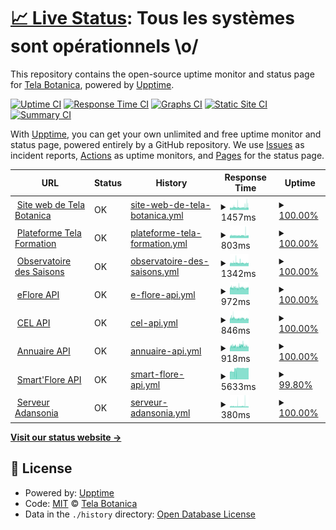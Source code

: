 # [📈 Live Status](https://telabotanica.github.io/status): <!--live status--> **Tous les systèmes sont opérationnels \o/**

This repository contains the open-source uptime monitor and status page for [Tela Botanica](http://www.tela-botanica.org), powered by [Upptime](https://github.com/upptime/upptime).

[![Uptime CI](https://github.com/telabotanica/status/workflows/Uptime%20CI/badge.svg)](https://github.com/telabotanica/status/actions?query=workflow%3A%22Uptime+CI%22)
[![Response Time CI](https://github.com/telabotanica/status/workflows/Response%20Time%20CI/badge.svg)](https://github.com/telabotanica/status/actions?query=workflow%3A%22Response+Time+CI%22)
[![Graphs CI](https://github.com/telabotanica/status/workflows/Graphs%20CI/badge.svg)](https://github.com/telabotanica/status/actions?query=workflow%3A%22Graphs+CI%22)
[![Static Site CI](https://github.com/telabotanica/status/workflows/Static%20Site%20CI/badge.svg)](https://github.com/telabotanica/status/actions?query=workflow%3A%22Static+Site+CI%22)
[![Summary CI](https://github.com/telabotanica/status/workflows/Summary%20CI/badge.svg)](https://github.com/telabotanica/status/actions?query=workflow%3A%22Summary+CI%22)

With [Upptime](https://upptime.js.org), you can get your own unlimited and free uptime monitor and status page, powered entirely by a GitHub repository. We use [Issues](https://github.com/telabotanica/status/issues) as incident reports, [Actions](https://github.com/telabotanica/status/actions) as uptime monitors, and [Pages](https://telabotanica.github.io/status) for the status page.

<!--start: status pages-->
<!-- This summary is generated by Upptime (https://github.com/upptime/upptime) -->
<!-- Do not edit this manually, your changes will be overwritten -->
<!-- prettier-ignore -->
| URL | Status | History | Response Time | Uptime |
| --- | ------ | ------- | ------------- | ------ |
| <img alt="" src="https://www.tela-botanica.org/favicon.ico" height="13"> [Site web de Tela Botanica](https://www.tela-botanica.org) | OK | [site-web-de-tela-botanica.yml](https://github.com/telabotanica/status/commits/HEAD/history/site-web-de-tela-botanica.yml) | <details><summary><img alt="Response time graph" src="./graphs/site-web-de-tela-botanica/response-time-week.png" height="20"> 1457ms</summary><br><a href="https://telabotanica.github.io/status/history/site-web-de-tela-botanica"><img alt="Response time 1424" src="https://img.shields.io/endpoint?url=https%3A%2F%2Fraw.githubusercontent.com%2Ftelabotanica%2Fstatus%2FHEAD%2Fapi%2Fsite-web-de-tela-botanica%2Fresponse-time.json"></a><br><a href="https://telabotanica.github.io/status/history/site-web-de-tela-botanica"><img alt="24-hour response time 1736" src="https://img.shields.io/endpoint?url=https%3A%2F%2Fraw.githubusercontent.com%2Ftelabotanica%2Fstatus%2FHEAD%2Fapi%2Fsite-web-de-tela-botanica%2Fresponse-time-day.json"></a><br><a href="https://telabotanica.github.io/status/history/site-web-de-tela-botanica"><img alt="7-day response time 1457" src="https://img.shields.io/endpoint?url=https%3A%2F%2Fraw.githubusercontent.com%2Ftelabotanica%2Fstatus%2FHEAD%2Fapi%2Fsite-web-de-tela-botanica%2Fresponse-time-week.json"></a><br><a href="https://telabotanica.github.io/status/history/site-web-de-tela-botanica"><img alt="30-day response time 1381" src="https://img.shields.io/endpoint?url=https%3A%2F%2Fraw.githubusercontent.com%2Ftelabotanica%2Fstatus%2FHEAD%2Fapi%2Fsite-web-de-tela-botanica%2Fresponse-time-month.json"></a><br><a href="https://telabotanica.github.io/status/history/site-web-de-tela-botanica"><img alt="1-year response time 1424" src="https://img.shields.io/endpoint?url=https%3A%2F%2Fraw.githubusercontent.com%2Ftelabotanica%2Fstatus%2FHEAD%2Fapi%2Fsite-web-de-tela-botanica%2Fresponse-time-year.json"></a></details> | <details><summary><a href="https://telabotanica.github.io/status/history/site-web-de-tela-botanica">100.00%</a></summary><a href="https://telabotanica.github.io/status/history/site-web-de-tela-botanica"><img alt="All-time uptime 99.96%" src="https://img.shields.io/endpoint?url=https%3A%2F%2Fraw.githubusercontent.com%2Ftelabotanica%2Fstatus%2FHEAD%2Fapi%2Fsite-web-de-tela-botanica%2Fuptime.json"></a><br><a href="https://telabotanica.github.io/status/history/site-web-de-tela-botanica"><img alt="24-hour uptime 100.00%" src="https://img.shields.io/endpoint?url=https%3A%2F%2Fraw.githubusercontent.com%2Ftelabotanica%2Fstatus%2FHEAD%2Fapi%2Fsite-web-de-tela-botanica%2Fuptime-day.json"></a><br><a href="https://telabotanica.github.io/status/history/site-web-de-tela-botanica"><img alt="7-day uptime 100.00%" src="https://img.shields.io/endpoint?url=https%3A%2F%2Fraw.githubusercontent.com%2Ftelabotanica%2Fstatus%2FHEAD%2Fapi%2Fsite-web-de-tela-botanica%2Fuptime-week.json"></a><br><a href="https://telabotanica.github.io/status/history/site-web-de-tela-botanica"><img alt="30-day uptime 100.00%" src="https://img.shields.io/endpoint?url=https%3A%2F%2Fraw.githubusercontent.com%2Ftelabotanica%2Fstatus%2FHEAD%2Fapi%2Fsite-web-de-tela-botanica%2Fuptime-month.json"></a><br><a href="https://telabotanica.github.io/status/history/site-web-de-tela-botanica"><img alt="1-year uptime 99.96%" src="https://img.shields.io/endpoint?url=https%3A%2F%2Fraw.githubusercontent.com%2Ftelabotanica%2Fstatus%2FHEAD%2Fapi%2Fsite-web-de-tela-botanica%2Fuptime-year.json"></a></details>
| <img alt="" src="https://web.archive.org/web/20220206151548im_/https://mooc.tela-botanica.org/pluginfile.php/1/theme_telaformation/favicon/1643821402/favicon_plateforme.png" height="13"> [Plateforme Tela Formation](https://mooc.tela-botanica.org) | OK | [plateforme-tela-formation.yml](https://github.com/telabotanica/status/commits/HEAD/history/plateforme-tela-formation.yml) | <details><summary><img alt="Response time graph" src="./graphs/plateforme-tela-formation/response-time-week.png" height="20"> 803ms</summary><br><a href="https://telabotanica.github.io/status/history/plateforme-tela-formation"><img alt="Response time 829" src="https://img.shields.io/endpoint?url=https%3A%2F%2Fraw.githubusercontent.com%2Ftelabotanica%2Fstatus%2FHEAD%2Fapi%2Fplateforme-tela-formation%2Fresponse-time.json"></a><br><a href="https://telabotanica.github.io/status/history/plateforme-tela-formation"><img alt="24-hour response time 771" src="https://img.shields.io/endpoint?url=https%3A%2F%2Fraw.githubusercontent.com%2Ftelabotanica%2Fstatus%2FHEAD%2Fapi%2Fplateforme-tela-formation%2Fresponse-time-day.json"></a><br><a href="https://telabotanica.github.io/status/history/plateforme-tela-formation"><img alt="7-day response time 803" src="https://img.shields.io/endpoint?url=https%3A%2F%2Fraw.githubusercontent.com%2Ftelabotanica%2Fstatus%2FHEAD%2Fapi%2Fplateforme-tela-formation%2Fresponse-time-week.json"></a><br><a href="https://telabotanica.github.io/status/history/plateforme-tela-formation"><img alt="30-day response time 806" src="https://img.shields.io/endpoint?url=https%3A%2F%2Fraw.githubusercontent.com%2Ftelabotanica%2Fstatus%2FHEAD%2Fapi%2Fplateforme-tela-formation%2Fresponse-time-month.json"></a><br><a href="https://telabotanica.github.io/status/history/plateforme-tela-formation"><img alt="1-year response time 829" src="https://img.shields.io/endpoint?url=https%3A%2F%2Fraw.githubusercontent.com%2Ftelabotanica%2Fstatus%2FHEAD%2Fapi%2Fplateforme-tela-formation%2Fresponse-time-year.json"></a></details> | <details><summary><a href="https://telabotanica.github.io/status/history/plateforme-tela-formation">100.00%</a></summary><a href="https://telabotanica.github.io/status/history/plateforme-tela-formation"><img alt="All-time uptime 99.98%" src="https://img.shields.io/endpoint?url=https%3A%2F%2Fraw.githubusercontent.com%2Ftelabotanica%2Fstatus%2FHEAD%2Fapi%2Fplateforme-tela-formation%2Fuptime.json"></a><br><a href="https://telabotanica.github.io/status/history/plateforme-tela-formation"><img alt="24-hour uptime 100.00%" src="https://img.shields.io/endpoint?url=https%3A%2F%2Fraw.githubusercontent.com%2Ftelabotanica%2Fstatus%2FHEAD%2Fapi%2Fplateforme-tela-formation%2Fuptime-day.json"></a><br><a href="https://telabotanica.github.io/status/history/plateforme-tela-formation"><img alt="7-day uptime 100.00%" src="https://img.shields.io/endpoint?url=https%3A%2F%2Fraw.githubusercontent.com%2Ftelabotanica%2Fstatus%2FHEAD%2Fapi%2Fplateforme-tela-formation%2Fuptime-week.json"></a><br><a href="https://telabotanica.github.io/status/history/plateforme-tela-formation"><img alt="30-day uptime 100.00%" src="https://img.shields.io/endpoint?url=https%3A%2F%2Fraw.githubusercontent.com%2Ftelabotanica%2Fstatus%2FHEAD%2Fapi%2Fplateforme-tela-formation%2Fuptime-month.json"></a><br><a href="https://telabotanica.github.io/status/history/plateforme-tela-formation"><img alt="1-year uptime 99.98%" src="https://img.shields.io/endpoint?url=https%3A%2F%2Fraw.githubusercontent.com%2Ftelabotanica%2Fstatus%2FHEAD%2Fapi%2Fplateforme-tela-formation%2Fuptime-year.json"></a></details>
| <img alt="" src="https://web.archive.org/web/20220218121914im_/https://www.obs-saisons.fr/media/favicon/favicon-32x32.png" height="13"> [Observatoire des Saisons](https://www.obs-saisons.fr/) | OK | [observatoire-des-saisons.yml](https://github.com/telabotanica/status/commits/HEAD/history/observatoire-des-saisons.yml) | <details><summary><img alt="Response time graph" src="./graphs/observatoire-des-saisons/response-time-week.png" height="20"> 1342ms</summary><br><a href="https://telabotanica.github.io/status/history/observatoire-des-saisons"><img alt="Response time 1308" src="https://img.shields.io/endpoint?url=https%3A%2F%2Fraw.githubusercontent.com%2Ftelabotanica%2Fstatus%2FHEAD%2Fapi%2Fobservatoire-des-saisons%2Fresponse-time.json"></a><br><a href="https://telabotanica.github.io/status/history/observatoire-des-saisons"><img alt="24-hour response time 1327" src="https://img.shields.io/endpoint?url=https%3A%2F%2Fraw.githubusercontent.com%2Ftelabotanica%2Fstatus%2FHEAD%2Fapi%2Fobservatoire-des-saisons%2Fresponse-time-day.json"></a><br><a href="https://telabotanica.github.io/status/history/observatoire-des-saisons"><img alt="7-day response time 1342" src="https://img.shields.io/endpoint?url=https%3A%2F%2Fraw.githubusercontent.com%2Ftelabotanica%2Fstatus%2FHEAD%2Fapi%2Fobservatoire-des-saisons%2Fresponse-time-week.json"></a><br><a href="https://telabotanica.github.io/status/history/observatoire-des-saisons"><img alt="30-day response time 1302" src="https://img.shields.io/endpoint?url=https%3A%2F%2Fraw.githubusercontent.com%2Ftelabotanica%2Fstatus%2FHEAD%2Fapi%2Fobservatoire-des-saisons%2Fresponse-time-month.json"></a><br><a href="https://telabotanica.github.io/status/history/observatoire-des-saisons"><img alt="1-year response time 1308" src="https://img.shields.io/endpoint?url=https%3A%2F%2Fraw.githubusercontent.com%2Ftelabotanica%2Fstatus%2FHEAD%2Fapi%2Fobservatoire-des-saisons%2Fresponse-time-year.json"></a></details> | <details><summary><a href="https://telabotanica.github.io/status/history/observatoire-des-saisons">100.00%</a></summary><a href="https://telabotanica.github.io/status/history/observatoire-des-saisons"><img alt="All-time uptime 99.94%" src="https://img.shields.io/endpoint?url=https%3A%2F%2Fraw.githubusercontent.com%2Ftelabotanica%2Fstatus%2FHEAD%2Fapi%2Fobservatoire-des-saisons%2Fuptime.json"></a><br><a href="https://telabotanica.github.io/status/history/observatoire-des-saisons"><img alt="24-hour uptime 100.00%" src="https://img.shields.io/endpoint?url=https%3A%2F%2Fraw.githubusercontent.com%2Ftelabotanica%2Fstatus%2FHEAD%2Fapi%2Fobservatoire-des-saisons%2Fuptime-day.json"></a><br><a href="https://telabotanica.github.io/status/history/observatoire-des-saisons"><img alt="7-day uptime 100.00%" src="https://img.shields.io/endpoint?url=https%3A%2F%2Fraw.githubusercontent.com%2Ftelabotanica%2Fstatus%2FHEAD%2Fapi%2Fobservatoire-des-saisons%2Fuptime-week.json"></a><br><a href="https://telabotanica.github.io/status/history/observatoire-des-saisons"><img alt="30-day uptime 100.00%" src="https://img.shields.io/endpoint?url=https%3A%2F%2Fraw.githubusercontent.com%2Ftelabotanica%2Fstatus%2FHEAD%2Fapi%2Fobservatoire-des-saisons%2Fuptime-month.json"></a><br><a href="https://telabotanica.github.io/status/history/observatoire-des-saisons"><img alt="1-year uptime 99.94%" src="https://img.shields.io/endpoint?url=https%3A%2F%2Fraw.githubusercontent.com%2Ftelabotanica%2Fstatus%2FHEAD%2Fapi%2Fobservatoire-des-saisons%2Fuptime-year.json"></a></details>
| <img alt="" src="https://image.flaticon.com/icons/png/512/1015/1015474.png" height="13"> [eFlore API](https://api.tela-botanica.org/service:eflore:0.1/bdtfx/taxons/) | OK | [e-flore-api.yml](https://github.com/telabotanica/status/commits/HEAD/history/e-flore-api.yml) | <details><summary><img alt="Response time graph" src="./graphs/e-flore-api/response-time-week.png" height="20"> 972ms</summary><br><a href="https://telabotanica.github.io/status/history/e-flore-api"><img alt="Response time 994" src="https://img.shields.io/endpoint?url=https%3A%2F%2Fraw.githubusercontent.com%2Ftelabotanica%2Fstatus%2FHEAD%2Fapi%2Fe-flore-api%2Fresponse-time.json"></a><br><a href="https://telabotanica.github.io/status/history/e-flore-api"><img alt="24-hour response time 968" src="https://img.shields.io/endpoint?url=https%3A%2F%2Fraw.githubusercontent.com%2Ftelabotanica%2Fstatus%2FHEAD%2Fapi%2Fe-flore-api%2Fresponse-time-day.json"></a><br><a href="https://telabotanica.github.io/status/history/e-flore-api"><img alt="7-day response time 972" src="https://img.shields.io/endpoint?url=https%3A%2F%2Fraw.githubusercontent.com%2Ftelabotanica%2Fstatus%2FHEAD%2Fapi%2Fe-flore-api%2Fresponse-time-week.json"></a><br><a href="https://telabotanica.github.io/status/history/e-flore-api"><img alt="30-day response time 1026" src="https://img.shields.io/endpoint?url=https%3A%2F%2Fraw.githubusercontent.com%2Ftelabotanica%2Fstatus%2FHEAD%2Fapi%2Fe-flore-api%2Fresponse-time-month.json"></a><br><a href="https://telabotanica.github.io/status/history/e-flore-api"><img alt="1-year response time 994" src="https://img.shields.io/endpoint?url=https%3A%2F%2Fraw.githubusercontent.com%2Ftelabotanica%2Fstatus%2FHEAD%2Fapi%2Fe-flore-api%2Fresponse-time-year.json"></a></details> | <details><summary><a href="https://telabotanica.github.io/status/history/e-flore-api">100.00%</a></summary><a href="https://telabotanica.github.io/status/history/e-flore-api"><img alt="All-time uptime 99.96%" src="https://img.shields.io/endpoint?url=https%3A%2F%2Fraw.githubusercontent.com%2Ftelabotanica%2Fstatus%2FHEAD%2Fapi%2Fe-flore-api%2Fuptime.json"></a><br><a href="https://telabotanica.github.io/status/history/e-flore-api"><img alt="24-hour uptime 100.00%" src="https://img.shields.io/endpoint?url=https%3A%2F%2Fraw.githubusercontent.com%2Ftelabotanica%2Fstatus%2FHEAD%2Fapi%2Fe-flore-api%2Fuptime-day.json"></a><br><a href="https://telabotanica.github.io/status/history/e-flore-api"><img alt="7-day uptime 100.00%" src="https://img.shields.io/endpoint?url=https%3A%2F%2Fraw.githubusercontent.com%2Ftelabotanica%2Fstatus%2FHEAD%2Fapi%2Fe-flore-api%2Fuptime-week.json"></a><br><a href="https://telabotanica.github.io/status/history/e-flore-api"><img alt="30-day uptime 100.00%" src="https://img.shields.io/endpoint?url=https%3A%2F%2Fraw.githubusercontent.com%2Ftelabotanica%2Fstatus%2FHEAD%2Fapi%2Fe-flore-api%2Fuptime-month.json"></a><br><a href="https://telabotanica.github.io/status/history/e-flore-api"><img alt="1-year uptime 99.96%" src="https://img.shields.io/endpoint?url=https%3A%2F%2Fraw.githubusercontent.com%2Ftelabotanica%2Fstatus%2FHEAD%2Fapi%2Fe-flore-api%2Fuptime-year.json"></a></details>
| <img alt="" src="https://image.flaticon.com/icons/png/512/1015/1015474.png" height="13"> [CEL API](https://api-cel.tela-botanica.org/api/) | OK | [cel-api.yml](https://github.com/telabotanica/status/commits/HEAD/history/cel-api.yml) | <details><summary><img alt="Response time graph" src="./graphs/cel-api/response-time-week.png" height="20"> 846ms</summary><br><a href="https://telabotanica.github.io/status/history/cel-api"><img alt="Response time 863" src="https://img.shields.io/endpoint?url=https%3A%2F%2Fraw.githubusercontent.com%2Ftelabotanica%2Fstatus%2FHEAD%2Fapi%2Fcel-api%2Fresponse-time.json"></a><br><a href="https://telabotanica.github.io/status/history/cel-api"><img alt="24-hour response time 798" src="https://img.shields.io/endpoint?url=https%3A%2F%2Fraw.githubusercontent.com%2Ftelabotanica%2Fstatus%2FHEAD%2Fapi%2Fcel-api%2Fresponse-time-day.json"></a><br><a href="https://telabotanica.github.io/status/history/cel-api"><img alt="7-day response time 846" src="https://img.shields.io/endpoint?url=https%3A%2F%2Fraw.githubusercontent.com%2Ftelabotanica%2Fstatus%2FHEAD%2Fapi%2Fcel-api%2Fresponse-time-week.json"></a><br><a href="https://telabotanica.github.io/status/history/cel-api"><img alt="30-day response time 886" src="https://img.shields.io/endpoint?url=https%3A%2F%2Fraw.githubusercontent.com%2Ftelabotanica%2Fstatus%2FHEAD%2Fapi%2Fcel-api%2Fresponse-time-month.json"></a><br><a href="https://telabotanica.github.io/status/history/cel-api"><img alt="1-year response time 863" src="https://img.shields.io/endpoint?url=https%3A%2F%2Fraw.githubusercontent.com%2Ftelabotanica%2Fstatus%2FHEAD%2Fapi%2Fcel-api%2Fresponse-time-year.json"></a></details> | <details><summary><a href="https://telabotanica.github.io/status/history/cel-api">100.00%</a></summary><a href="https://telabotanica.github.io/status/history/cel-api"><img alt="All-time uptime 99.98%" src="https://img.shields.io/endpoint?url=https%3A%2F%2Fraw.githubusercontent.com%2Ftelabotanica%2Fstatus%2FHEAD%2Fapi%2Fcel-api%2Fuptime.json"></a><br><a href="https://telabotanica.github.io/status/history/cel-api"><img alt="24-hour uptime 100.00%" src="https://img.shields.io/endpoint?url=https%3A%2F%2Fraw.githubusercontent.com%2Ftelabotanica%2Fstatus%2FHEAD%2Fapi%2Fcel-api%2Fuptime-day.json"></a><br><a href="https://telabotanica.github.io/status/history/cel-api"><img alt="7-day uptime 100.00%" src="https://img.shields.io/endpoint?url=https%3A%2F%2Fraw.githubusercontent.com%2Ftelabotanica%2Fstatus%2FHEAD%2Fapi%2Fcel-api%2Fuptime-week.json"></a><br><a href="https://telabotanica.github.io/status/history/cel-api"><img alt="30-day uptime 100.00%" src="https://img.shields.io/endpoint?url=https%3A%2F%2Fraw.githubusercontent.com%2Ftelabotanica%2Fstatus%2FHEAD%2Fapi%2Fcel-api%2Fuptime-month.json"></a><br><a href="https://telabotanica.github.io/status/history/cel-api"><img alt="1-year uptime 99.98%" src="https://img.shields.io/endpoint?url=https%3A%2F%2Fraw.githubusercontent.com%2Ftelabotanica%2Fstatus%2FHEAD%2Fapi%2Fcel-api%2Fuptime-year.json"></a></details>
| <img alt="" src="https://image.flaticon.com/icons/png/512/1015/1015474.png" height="13"> [Annuaire API](https://www.tela-botanica.org/service:annuaire:auth/) | OK | [annuaire-api.yml](https://github.com/telabotanica/status/commits/HEAD/history/annuaire-api.yml) | <details><summary><img alt="Response time graph" src="./graphs/annuaire-api/response-time-week.png" height="20"> 918ms</summary><br><a href="https://telabotanica.github.io/status/history/annuaire-api"><img alt="Response time 931" src="https://img.shields.io/endpoint?url=https%3A%2F%2Fraw.githubusercontent.com%2Ftelabotanica%2Fstatus%2FHEAD%2Fapi%2Fannuaire-api%2Fresponse-time.json"></a><br><a href="https://telabotanica.github.io/status/history/annuaire-api"><img alt="24-hour response time 924" src="https://img.shields.io/endpoint?url=https%3A%2F%2Fraw.githubusercontent.com%2Ftelabotanica%2Fstatus%2FHEAD%2Fapi%2Fannuaire-api%2Fresponse-time-day.json"></a><br><a href="https://telabotanica.github.io/status/history/annuaire-api"><img alt="7-day response time 918" src="https://img.shields.io/endpoint?url=https%3A%2F%2Fraw.githubusercontent.com%2Ftelabotanica%2Fstatus%2FHEAD%2Fapi%2Fannuaire-api%2Fresponse-time-week.json"></a><br><a href="https://telabotanica.github.io/status/history/annuaire-api"><img alt="30-day response time 873" src="https://img.shields.io/endpoint?url=https%3A%2F%2Fraw.githubusercontent.com%2Ftelabotanica%2Fstatus%2FHEAD%2Fapi%2Fannuaire-api%2Fresponse-time-month.json"></a><br><a href="https://telabotanica.github.io/status/history/annuaire-api"><img alt="1-year response time 931" src="https://img.shields.io/endpoint?url=https%3A%2F%2Fraw.githubusercontent.com%2Ftelabotanica%2Fstatus%2FHEAD%2Fapi%2Fannuaire-api%2Fresponse-time-year.json"></a></details> | <details><summary><a href="https://telabotanica.github.io/status/history/annuaire-api">100.00%</a></summary><a href="https://telabotanica.github.io/status/history/annuaire-api"><img alt="All-time uptime 99.97%" src="https://img.shields.io/endpoint?url=https%3A%2F%2Fraw.githubusercontent.com%2Ftelabotanica%2Fstatus%2FHEAD%2Fapi%2Fannuaire-api%2Fuptime.json"></a><br><a href="https://telabotanica.github.io/status/history/annuaire-api"><img alt="24-hour uptime 100.00%" src="https://img.shields.io/endpoint?url=https%3A%2F%2Fraw.githubusercontent.com%2Ftelabotanica%2Fstatus%2FHEAD%2Fapi%2Fannuaire-api%2Fuptime-day.json"></a><br><a href="https://telabotanica.github.io/status/history/annuaire-api"><img alt="7-day uptime 100.00%" src="https://img.shields.io/endpoint?url=https%3A%2F%2Fraw.githubusercontent.com%2Ftelabotanica%2Fstatus%2FHEAD%2Fapi%2Fannuaire-api%2Fuptime-week.json"></a><br><a href="https://telabotanica.github.io/status/history/annuaire-api"><img alt="30-day uptime 100.00%" src="https://img.shields.io/endpoint?url=https%3A%2F%2Fraw.githubusercontent.com%2Ftelabotanica%2Fstatus%2FHEAD%2Fapi%2Fannuaire-api%2Fuptime-month.json"></a><br><a href="https://telabotanica.github.io/status/history/annuaire-api"><img alt="1-year uptime 99.97%" src="https://img.shields.io/endpoint?url=https%3A%2F%2Fraw.githubusercontent.com%2Ftelabotanica%2Fstatus%2FHEAD%2Fapi%2Fannuaire-api%2Fuptime-year.json"></a></details>
| <img alt="" src="https://image.flaticon.com/icons/png/512/1015/1015474.png" height="13"> [Smart'Flore API](https://www.tela-botanica.org/smartflore-services/trails) | OK | [smart-flore-api.yml](https://github.com/telabotanica/status/commits/HEAD/history/smart-flore-api.yml) | <details><summary><img alt="Response time graph" src="./graphs/smart-flore-api/response-time-week.png" height="20"> 5633ms</summary><br><a href="https://telabotanica.github.io/status/history/smart-flore-api"><img alt="Response time 956" src="https://img.shields.io/endpoint?url=https%3A%2F%2Fraw.githubusercontent.com%2Ftelabotanica%2Fstatus%2FHEAD%2Fapi%2Fsmart-flore-api%2Fresponse-time.json"></a><br><a href="https://telabotanica.github.io/status/history/smart-flore-api"><img alt="24-hour response time 6253" src="https://img.shields.io/endpoint?url=https%3A%2F%2Fraw.githubusercontent.com%2Ftelabotanica%2Fstatus%2FHEAD%2Fapi%2Fsmart-flore-api%2Fresponse-time-day.json"></a><br><a href="https://telabotanica.github.io/status/history/smart-flore-api"><img alt="7-day response time 5633" src="https://img.shields.io/endpoint?url=https%3A%2F%2Fraw.githubusercontent.com%2Ftelabotanica%2Fstatus%2FHEAD%2Fapi%2Fsmart-flore-api%2Fresponse-time-week.json"></a><br><a href="https://telabotanica.github.io/status/history/smart-flore-api"><img alt="30-day response time 3492" src="https://img.shields.io/endpoint?url=https%3A%2F%2Fraw.githubusercontent.com%2Ftelabotanica%2Fstatus%2FHEAD%2Fapi%2Fsmart-flore-api%2Fresponse-time-month.json"></a><br><a href="https://telabotanica.github.io/status/history/smart-flore-api"><img alt="1-year response time 956" src="https://img.shields.io/endpoint?url=https%3A%2F%2Fraw.githubusercontent.com%2Ftelabotanica%2Fstatus%2FHEAD%2Fapi%2Fsmart-flore-api%2Fresponse-time-year.json"></a></details> | <details><summary><a href="https://telabotanica.github.io/status/history/smart-flore-api">99.80%</a></summary><a href="https://telabotanica.github.io/status/history/smart-flore-api"><img alt="All-time uptime 99.96%" src="https://img.shields.io/endpoint?url=https%3A%2F%2Fraw.githubusercontent.com%2Ftelabotanica%2Fstatus%2FHEAD%2Fapi%2Fsmart-flore-api%2Fuptime.json"></a><br><a href="https://telabotanica.github.io/status/history/smart-flore-api"><img alt="24-hour uptime 100.00%" src="https://img.shields.io/endpoint?url=https%3A%2F%2Fraw.githubusercontent.com%2Ftelabotanica%2Fstatus%2FHEAD%2Fapi%2Fsmart-flore-api%2Fuptime-day.json"></a><br><a href="https://telabotanica.github.io/status/history/smart-flore-api"><img alt="7-day uptime 99.80%" src="https://img.shields.io/endpoint?url=https%3A%2F%2Fraw.githubusercontent.com%2Ftelabotanica%2Fstatus%2FHEAD%2Fapi%2Fsmart-flore-api%2Fuptime-week.json"></a><br><a href="https://telabotanica.github.io/status/history/smart-flore-api"><img alt="30-day uptime 99.93%" src="https://img.shields.io/endpoint?url=https%3A%2F%2Fraw.githubusercontent.com%2Ftelabotanica%2Fstatus%2FHEAD%2Fapi%2Fsmart-flore-api%2Fuptime-month.json"></a><br><a href="https://telabotanica.github.io/status/history/smart-flore-api"><img alt="1-year uptime 99.96%" src="https://img.shields.io/endpoint?url=https%3A%2F%2Fraw.githubusercontent.com%2Ftelabotanica%2Fstatus%2FHEAD%2Fapi%2Fsmart-flore-api%2Fuptime-year.json"></a></details>
| <img alt="" src="https://icons.duckduckgo.com/ip3/tela-botanica.no-ip.org.ico" height="13"> [Serveur Adansonia](http://tela-botanica.no-ip.org/) | OK | [serveur-adansonia.yml](https://github.com/telabotanica/status/commits/HEAD/history/serveur-adansonia.yml) | <details><summary><img alt="Response time graph" src="./graphs/serveur-adansonia/response-time-week.png" height="20"> 380ms</summary><br><a href="https://telabotanica.github.io/status/history/serveur-adansonia"><img alt="Response time 355" src="https://img.shields.io/endpoint?url=https%3A%2F%2Fraw.githubusercontent.com%2Ftelabotanica%2Fstatus%2FHEAD%2Fapi%2Fserveur-adansonia%2Fresponse-time.json"></a><br><a href="https://telabotanica.github.io/status/history/serveur-adansonia"><img alt="24-hour response time 293" src="https://img.shields.io/endpoint?url=https%3A%2F%2Fraw.githubusercontent.com%2Ftelabotanica%2Fstatus%2FHEAD%2Fapi%2Fserveur-adansonia%2Fresponse-time-day.json"></a><br><a href="https://telabotanica.github.io/status/history/serveur-adansonia"><img alt="7-day response time 380" src="https://img.shields.io/endpoint?url=https%3A%2F%2Fraw.githubusercontent.com%2Ftelabotanica%2Fstatus%2FHEAD%2Fapi%2Fserveur-adansonia%2Fresponse-time-week.json"></a><br><a href="https://telabotanica.github.io/status/history/serveur-adansonia"><img alt="30-day response time 360" src="https://img.shields.io/endpoint?url=https%3A%2F%2Fraw.githubusercontent.com%2Ftelabotanica%2Fstatus%2FHEAD%2Fapi%2Fserveur-adansonia%2Fresponse-time-month.json"></a><br><a href="https://telabotanica.github.io/status/history/serveur-adansonia"><img alt="1-year response time 355" src="https://img.shields.io/endpoint?url=https%3A%2F%2Fraw.githubusercontent.com%2Ftelabotanica%2Fstatus%2FHEAD%2Fapi%2Fserveur-adansonia%2Fresponse-time-year.json"></a></details> | <details><summary><a href="https://telabotanica.github.io/status/history/serveur-adansonia">100.00%</a></summary><a href="https://telabotanica.github.io/status/history/serveur-adansonia"><img alt="All-time uptime 97.21%" src="https://img.shields.io/endpoint?url=https%3A%2F%2Fraw.githubusercontent.com%2Ftelabotanica%2Fstatus%2FHEAD%2Fapi%2Fserveur-adansonia%2Fuptime.json"></a><br><a href="https://telabotanica.github.io/status/history/serveur-adansonia"><img alt="24-hour uptime 100.00%" src="https://img.shields.io/endpoint?url=https%3A%2F%2Fraw.githubusercontent.com%2Ftelabotanica%2Fstatus%2FHEAD%2Fapi%2Fserveur-adansonia%2Fuptime-day.json"></a><br><a href="https://telabotanica.github.io/status/history/serveur-adansonia"><img alt="7-day uptime 100.00%" src="https://img.shields.io/endpoint?url=https%3A%2F%2Fraw.githubusercontent.com%2Ftelabotanica%2Fstatus%2FHEAD%2Fapi%2Fserveur-adansonia%2Fuptime-week.json"></a><br><a href="https://telabotanica.github.io/status/history/serveur-adansonia"><img alt="30-day uptime 100.00%" src="https://img.shields.io/endpoint?url=https%3A%2F%2Fraw.githubusercontent.com%2Ftelabotanica%2Fstatus%2FHEAD%2Fapi%2Fserveur-adansonia%2Fuptime-month.json"></a><br><a href="https://telabotanica.github.io/status/history/serveur-adansonia"><img alt="1-year uptime 97.21%" src="https://img.shields.io/endpoint?url=https%3A%2F%2Fraw.githubusercontent.com%2Ftelabotanica%2Fstatus%2FHEAD%2Fapi%2Fserveur-adansonia%2Fuptime-year.json"></a></details>

<!--end: status pages-->

[**Visit our status website →**](https://telabotanica.github.io/status)

## 📄 License

- Powered by: [Upptime](https://github.com/upptime/upptime)
- Code: [MIT](./LICENSE) © [Tela Botanica](http://www.tela-botanica.org)
- Data in the `./history` directory: [Open Database License](https://opendatacommons.org/licenses/odbl/1-0/)
